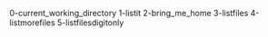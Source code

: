 0-current_working_directory
1-listit
2-bring_me_home
3-listfiles
4-listmorefiles
5-listfilesdigitonly

